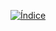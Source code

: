 [![Índice](https://img.shields.io/badge/_Volver_al_Índice--badge&logo=house&logoColor=white)](readme.md)